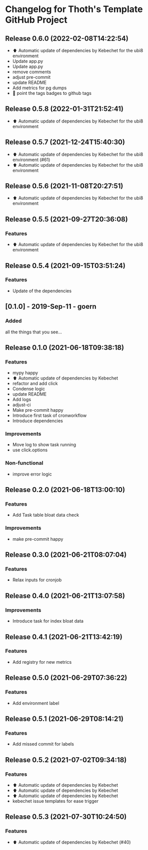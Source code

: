 # Changelog for Thoth's Template GitHub Project

## Release 0.6.0 (2022-02-08T14:22:54)
* :arrow_up: Automatic update of dependencies by Kebechet for the ubi8 environment
* Update app.py
* Update app.py
* remove comments
* adjust pre-commit
* update README
* Add metrics for pg dumps
* :medal_sports: point the tags badges to github tags

## Release 0.5.8 (2022-01-31T21:52:41)
* :arrow_up: Automatic update of dependencies by Kebechet for the ubi8 environment

## Release 0.5.7 (2021-12-24T15:40:30)
* :arrow_up: Automatic update of dependencies by Kebechet for the ubi8 environment (#61)
* :arrow_up: Automatic update of dependencies by Kebechet for the ubi8 environment

## Release 0.5.6 (2021-11-08T20:27:51)
* :arrow_up: Automatic update of dependencies by Kebechet for the ubi8 environment

## Release 0.5.5 (2021-09-27T20:36:08)
### Features
* :arrow_up: Automatic update of dependencies by Kebechet for the ubi8 environment

## Release 0.5.4 (2021-09-15T03:51:24)
### Features
* Update of the dependencies

## [0.1.0] - 2019-Sep-11 - goern

### Added

all the things that you see...

## Release 0.1.0 (2021-06-18T09:38:18)
### Features
* mypy happy
* :arrow_up: Automatic update of dependencies by Kebechet
* refactor and add click
* Condense logic
* update README
* Add logs
* adjust-ci
* Make pre-commit happy
* Introduce first task of cronworkflow
* Introduce dependencies
### Improvements
* Move log to show task running
* use click.options
### Non-functional
* improve error logic

## Release 0.2.0 (2021-06-18T13:00:10)
### Features
* Add Task table bloat data check
### Improvements
* make pre-commit happy

## Release 0.3.0 (2021-06-21T08:07:04)
### Features
* Relax inputs for cronjob

## Release 0.4.0 (2021-06-21T13:07:58)
### Improvements
* Introduce task for index bloat data

## Release 0.4.1 (2021-06-21T13:42:19)
### Features
* Add registry for new metrics

## Release 0.5.0 (2021-06-29T07:36:22)
### Features
* Add environment label

## Release 0.5.1 (2021-06-29T08:14:21)
### Features
* Add missed commit for labels

## Release 0.5.2 (2021-07-02T09:34:18)
### Features
* :arrow_up: Automatic update of dependencies by Kebechet
* :arrow_up: Automatic update of dependencies by Kebechet
* :arrow_up: Automatic update of dependencies by Kebechet
* kebechet issue templates for ease trigger

## Release 0.5.3 (2021-07-30T10:24:50)
### Features
* :arrow_up: Automatic update of dependencies by Kebechet (#40)
